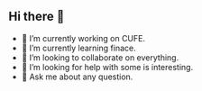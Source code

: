 ## Hi there 👋
- 🔭 I’m currently working on CUFE.
- 🌱 I’m currently learning finace.
- 👯 I’m looking to collaborate on everything.
- 🤔 I’m looking for help with some is interesting.
- 💬 Ask me about any question.
